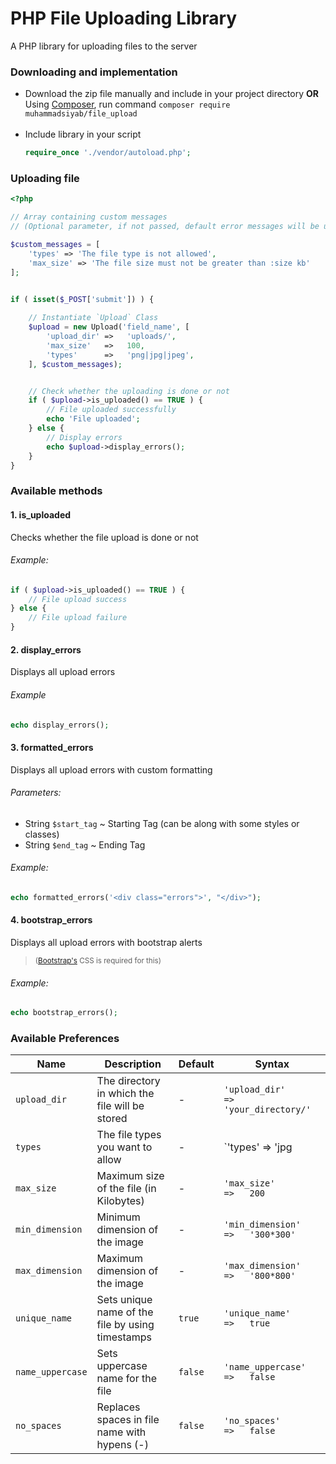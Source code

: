# PHP File Uploading Library
A PHP library for uploading files to the server

### Downloading and implementation 
- Download the zip file manually and include in your project directory 
  **OR**
   Using [Composer](https://getcomposer.org/), run command 
  `composer require muhammadsiyab/file_upload` <br /> <br />
- Include library in your script  
    ```php
    require_once './vendor/autoload.php'; 
    ```

### Uploading file
```php 
<?php

// Array containing custom messages 
// (Optional parameter, if not passed, default error messages will be used)

$custom_messages = [
    'types' => 'The file type is not allowed',
    'max_size' => 'The file size must not be greater than :size kb'
];


if ( isset($_POST['submit']) ) {
    
    // Instantiate `Upload` Class
    $upload = new Upload('field_name', [
        'upload_dir' =>   'uploads/',
        'max_size'   =>   100,
        'types'      =>   'png|jpg|jpeg',
    ], $custom_messages);


    // Check whether the uploading is done or not 
    if ( $upload->is_uploaded() == TRUE ) {
        // File uploaded successfully
        echo 'File uploaded';
    } else {
        // Display errors
        echo $upload->display_errors();
    }
}
```


### Available methods
#### 1. is_uploaded
Checks whether the file upload is done or not
###### Example:
``` php
if ( $upload->is_uploaded() == TRUE ) {
    // File upload success
} else {
    // File upload failure
}
```

#### 2. display_errors
Displays all upload errors
###### Example
``` php
echo display_errors();
```

#### 3. formatted_errors
Displays all upload errors with custom formatting
###### Parameters:
- String `$start_tag` 
     ~ Starting Tag (can be along with some styles or classes) 
- String `$end_tag` 
     ~ Ending Tag
###### Example:
``` php
echo formatted_errors('<div class="errors">', "</div>");
```

#### 4. bootstrap_errors
Displays all upload errors with bootstrap alerts 
> <small>([Bootstrap's](https://getbootstrap.com) CSS is required for this) </small>

###### Example:
``` php
echo bootstrap_errors();
```

### Available Preferences

| Name           |                    Description                     |   Default   |  Syntax
|--------------- |----------------------------------------------------|------------ | ------------
| `upload_dir`     |  The directory in which the file will be stored    |     -       |  `'upload_dir'     =>   'your_directory/'`
| `types`          |  The file types you want to allow                  |     -       |  `'types'          =>   'jpg|png|gif/'`
| `max_size`       |  Maximum size of the file (in Kilobytes)           |     -       |  `'max_size'       =>   200`
| `min_dimension`  |  Minimum dimension of the image                    |     -       |  `'min_dimension'  =>   '300*300'`
| `max_dimension`  |  Maximum dimension of the image                    |     -       |  `'max_dimension'  =>   '800*800'` 
| `unique_name`    |  Sets unique name of the file by using timestamps  |    `true`   |  `'unique_name'    =>   true`
| `name_uppercase` |  Sets uppercase name for the file                  |    `false`  |  `'name_uppercase' =>   false`
| `no_spaces`      |  Replaces spaces in file name with hypens (-)      |    `false`  |  `'no_spaces'      =>   false`